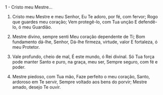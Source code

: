 1 - Cristo meu Mestre...

1. Cristo meu Mestre e meu Senhor,
   Eu Te adoro, por fé, com fervor;
   Rogo que guardes meu coração;
   Vem protegê-lo, com Tua unção
   E defendê-lo, ó meu Guardião.

2. Mestre divino, sempre senti
   Meu coração dependente de Ti;
   Bom fundamento dá-lhe, Senhor,
   Dá-lhe firmeza, virtude, valor
   E fortaleza, ó meu Protetor.

3. Vale profundo, cheio de mal,
   É este mundo, ó Rei divinal.
   Só Tua força pode manter
   Santo e puro, na graça, meu ser,
   Sempre seguro, com fé e poder.

4. Mestre piedoso, com Tua mão,
   Faze perfeito o meu coração,
   Santo, ardoroso em Te servir,
   Sempre voltado aos bens do porvir;
   Mestre amado, desejo Te ouvir.
